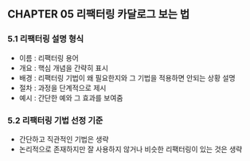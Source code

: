 ## CHAPTER 05 리팩터링 카달로그 보는 법

### 5.1 리팩터링 설명 형식

- 이름 : 리팩터링 용어
- 개요 : 핵심 개념을 간략히 표시
- 배경 : 리팩터링 기법이 왜 필요한지와 그 기법을 적용하면 안되는 상황 설명
- 절차 : 과정을 단계적으로 제시
- 예시 : 간단한 예와 그 효과를 보여줌

### 5.2 리팩터링 기법 선정 기준

- 간단하고 직관적인 기법은 생략
- 논리적으로 존재하지만 잘 사용하지 않거나 비슷한 리팩터링이 있는 것은 생략